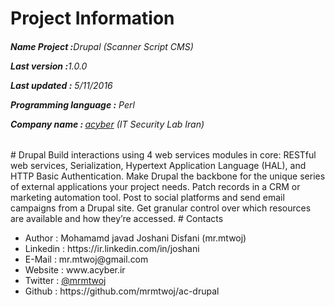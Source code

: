 # Project Information
<p><b><h6>Name Project :</b>Drupal (Scanner Script CMS)</p>
<p><b>Last version  :</b>1.0.0</p>
<p><b>Last updated :</b> 5/11/2016</p>
<p><b>Programming language :</b> Perl</p>
<p><b>Company name : </b><a target="_black" href="http://acyber.ir">acyber</a> (IT Security Lab Iran)</p></h6>
# Drupal
Build interactions using 4 web services modules in core: RESTful web services, Serialization, Hypertext Application Language (HAL), and HTTP Basic Authentication. Make Drupal the backbone for the unique series of external applications your project needs. Patch records in a CRM or marketing automation tool. Post to social platforms and send email campaigns from a Drupal site. Get granular control over which resources are available and how they’re accessed.
# Contacts
<ul>
<li>   Author      :   Mohamamd javad Joshani Disfani (mr.mtwoj)
<li>   Linkedin    :   https://ir.linkedin.com/in/joshani
<li>   E-Mail      :   mr.mtwoj@gmail.com
<li>   Website     :   www.acyber.ir
<li>   Twitter     :   <a href="https://twitter.com/MrMtwoj">@mrmtwoj</a>
<li>   Github      :   https://github.com/mrmtwoj/ac-drupal
</ul>
